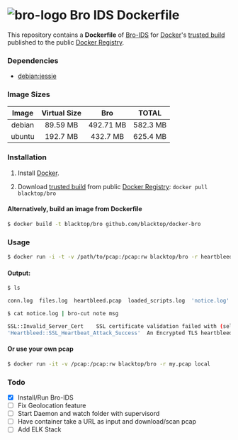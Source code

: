 ![bro-logo](https://raw.githubusercontent.com/blacktop/docker-bro/master/logo.png)
Bro IDS Dockerfile
==================

This repository contains a **Dockerfile** of [Bro-IDS](http://www.bro.org/index.html) for [Docker](https://www.docker.io/)'s [trusted build](https://index.docker.io/u/blacktop/bro/) published to the public [Docker Registry](https://index.docker.io/).

### Dependencies

* [debian:jessie](https://index.docker.io/_/debian/)

### Image Sizes
| Image | Virtual Size | Bro       | TOTAL     |
|:-----:|:------------:|:---------:|:---------:|
| debian | 89.59 MB    | 492.71 MB | 582.3 MB  |
| ubuntu | 192.7 MB    | 432.7 MB  | 625.4 MB  |

<!-- * **base image(**debian**)** *virtual size* - **89.59 MB**
* **total** *virtual size* - **582.3 MB**
___
* **base image(**ubuntu:latest**)** *virtual size* - **192.7 MB**
* **total** *virtual size* - **631 MB** -->

### Installation

1. Install [Docker](https://www.docker.io/).

2. Download [trusted build](https://index.docker.io/u/blacktop/bro/) from public [Docker Registry](https://index.docker.io/): `docker pull blacktop/bro`

#### Alternatively, build an image from Dockerfile
```bash
$ docker build -t blacktop/bro github.com/blacktop/docker-bro
```
### Usage
```bash
$ docker run -i -t -v /path/to/pcap:/pcap:rw blacktop/bro -r heartbleed.pcap local protocols/ssl/heartbleed.bro
```
#### Output:
```bash
$ ls

conn.log  files.log  heartbleed.pcap  loaded_scripts.log  'notice.log'  packet_filter.log  ssl.log  x509.log
```
```bash
$ cat notice.log | bro-cut note msg

SSL::Invalid_Server_Cert	SSL certificate validation failed with (self signed certificate)
'Heartbleed::SSL_Heartbeat_Attack_Success'	An Encrypted TLS heartbleed attack was probably detected! First packet client record length 32, first packet server record length 16416
```
#### Or use your own pcap
```bash
$ docker run -it -v /pcap:/pcap:rw blacktop/bro -r my.pcap local
```
### Todo
- [x] Install/Run Bro-IDS
- [ ] Fix Geolocation feature
- [ ] Start Daemon and watch folder with supervisord
- [ ] Have container take a URL as input and download/scan pcap
- [ ] Add ELK Stack
